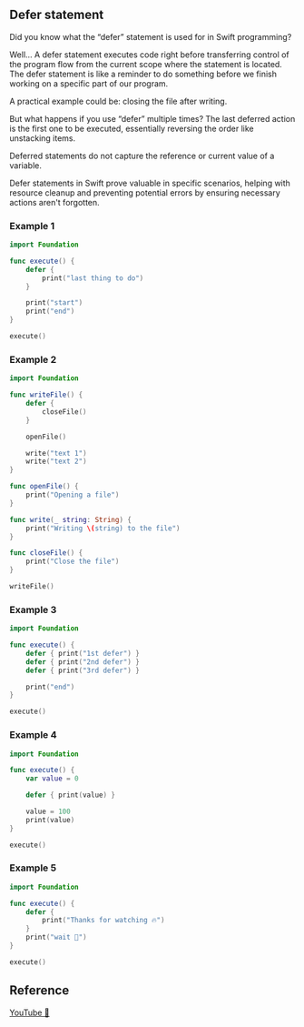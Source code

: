 ## Defer statement

Did you know what the “defer” statement is used for in Swift programming?

Well…
A defer statement executes code right before transferring control of the program flow from the current scope where the statement is located.
The defer statement is like a reminder to do something before we finish working on a specific part of our program.

A practical example could be: closing the file after writing.

But what happens if you use “defer” multiple times?
The last deferred action is the first one to be executed, essentially reversing the order like unstacking items.

Deferred statements do not capture the reference or current value of a variable.

Defer statements in Swift prove valuable in specific scenarios, helping with resource cleanup and preventing potential errors by ensuring necessary actions aren't forgotten.

### Example 1

```swift
import Foundation

func execute() {
    defer {
        print("last thing to do")
    }

    print("start")
    print("end")
}

execute()
```

### Example 2

```swift
import Foundation

func writeFile() {
    defer {
        closeFile()
    }

    openFile()

    write("text 1")
    write("text 2")
}

func openFile() {
    print("Opening a file")
}

func write(_ string: String) {
    print("Writing \(string) to the file")
}

func closeFile() {
    print("Close the file")
}

writeFile()
```
### Example 3

```swift
import Foundation

func execute() {
    defer { print("1st defer") }
    defer { print("2nd defer") }
    defer { print("3rd defer") }

    print("end")
}

execute()
```

### Example 4

```swift
import Foundation

func execute() {
    var value = 0

    defer { print(value) }

    value = 100
    print(value)
}

execute()
```

### Example 5

```swift
import Foundation

func execute() {
    defer {
        print("Thanks for watching 🔥")
    }
    print("wait 🙉")
}

execute()
```

## Reference

[YouTube 👀](https://youtube.com/shorts/DwjfsO-2h8I?feature=share)